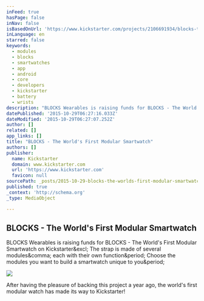 ```yaml
---
inFeed: true
hasPage: false
inNav: false
isBasedOnUrl: 'https://www.kickstarter.com/projects/2106691934/blocks-the-worlds-first-modular-smartwatch'
inLanguage: en
starred: false
keywords:
  - modules
  - blocks
  - smartwatches
  - app
  - android
  - core
  - developers
  - kickstarter
  - battery
  - wrists
description: "BLOCKS Wearables is raising funds for BLOCKS - The World's First Modular Smartwatch on Kickstarter! The strap is made of several modules, each with their own function. Choose the modules you want to build a smartwatch unique to you."
datePublished: '2015-10-29T06:27:16.033Z'
dateModified: '2015-10-29T06:27:07.252Z'
author: []
related: []
app_links: []
title: "BLOCKS - The World's First Modular Smartwatch"
authors: []
publisher:
  name: Kickstarter
  domain: www.kickstarter.com
  url: 'https://www.kickstarter.com'
  favicon: null
sourcePath: _posts/2015-10-29-blocks-the-worlds-first-modular-smartwatch.md
published: true
_context: 'http://schema.org'
_type: MediaObject

---
```

<article style=""><h1>BLOCKS - The World's First Modular Smartwatch</h1><p>BLOCKS Wearables is raising funds for BLOCKS - The World's First Modular Smartwatch on Kickstarter&amp;excl; The strap is made of several modules&amp;comma; each with their own function&amp;period; Choose the modules you want to build a smartwatch unique to you&amp;period;</p><img src="https://ksr-ugc.imgix.net/projects/2123439/photo-original.jpg?v=1445511926&amp;w=1536&amp;h=1152&amp;fit=crop&amp;auto=format&amp;q=92&amp;s=20b9d1e44768a070e5327f7faa8cc02a" /></article>

After having the pleasure of backing this project a year ago, the world's first modular watch has made its way to Kickstarter!